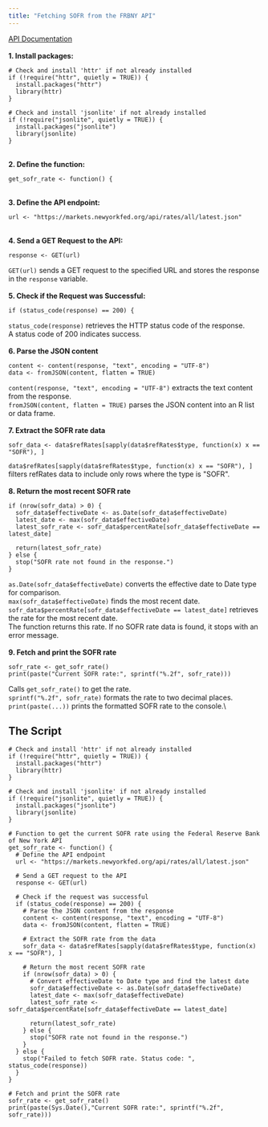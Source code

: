 ```yaml
---
title: "Fetching SOFR from the FRBNY API"
---
```


[API Documentation](https://markets.newyorkfed.org/static/docs/markets-api.html)\
\
**1. Install packages:**

```{r}
# Check and install 'httr' if not already installed
if (!require("httr", quietly = TRUE)) {
  install.packages("httr")
  library(httr)
}

# Check and install 'jsonlite' if not already installed
if (!require("jsonlite", quietly = TRUE)) {
  install.packages("jsonlite")
  library(jsonlite)
}
```

\
**2. Define the function:**

```{r}
get_sofr_rate <- function() {
```

\
**3. Define the API endpoint:**

```{r}
url <- "https://markets.newyorkfed.org/api/rates/all/latest.json"
```

\
**4. Send a GET Request to the API:**

```{r}
response <- GET(url)
```

`GET(url)` sends a GET request to the specified URL and stores the response in the `response` variable.\
\
**5. Check if the Request was Successful:**

```{r}
if (status_code(response) == 200) {
```

`status_code(response)` retrieves the HTTP status code of the response.\
A status code of 200 indicates success.\
\
**6. Parse the JSON content**

```{r}
content <- content(response, "text", encoding = "UTF-8")
data <- fromJSON(content, flatten = TRUE)
```

`content(response, "text", encoding = "UTF-8")` extracts the text content from the response.\
`fromJSON(content, flatten = TRUE)` parses the JSON content into an R list or data frame.\
\
**7. Extract the SOFR rate data**

```{r}
sofr_data <- data$refRates[sapply(data$refRates$type, function(x) x == "SOFR"), ]
```

`data$refRates[sapply(data$refRates$type, function(x) x == "SOFR"), ]` filters refRates data to include only rows where the type is "SOFR".\
\
**8. Return the most recent SOFR rate**

```{r}
if (nrow(sofr_data) > 0) {
  sofr_data$effectiveDate <- as.Date(sofr_data$effectiveDate)
  latest_date <- max(sofr_data$effectiveDate)
  latest_sofr_rate <- sofr_data$percentRate[sofr_data$effectiveDate == latest_date]
  
  return(latest_sofr_rate)
} else {
  stop("SOFR rate not found in the response.")
}
```

`as.Date(sofr_data$effectiveDate)` converts the effective date to Date type for comparison.\
`max(sofr_data$effectiveDate)` finds the most recent date.\
`sofr_data$percentRate[sofr_data$effectiveDate == latest_date]` retrieves the rate for the most recent date.\
The function returns this rate. If no SOFR rate data is found, it stops with an error message.\
\
**9. Fetch and print the SOFR rate**

```{r}
sofr_rate <- get_sofr_rate()
print(paste("Current SOFR rate:", sprintf("%.2f", sofr_rate)))
```

Calls `get_sofr_rate()` to get the rate.\
`sprintf("%.2f", sofr_rate)` formats the rate to two decimal places.\
`print(paste(...))` prints the formatted SOFR rate to the console.\

## The Script

```{r}
# Check and install 'httr' if not already installed
if (!require("httr", quietly = TRUE)) {
  install.packages("httr")
  library(httr)
}

# Check and install 'jsonlite' if not already installed
if (!require("jsonlite", quietly = TRUE)) {
  install.packages("jsonlite")
  library(jsonlite)
}

# Function to get the current SOFR rate using the Federal Reserve Bank of New York API
get_sofr_rate <- function() {
  # Define the API endpoint
  url <- "https://markets.newyorkfed.org/api/rates/all/latest.json"
  
  # Send a GET request to the API
  response <- GET(url)
  
  # Check if the request was successful
  if (status_code(response) == 200) {
    # Parse the JSON content from the response
    content <- content(response, "text", encoding = "UTF-8")
    data <- fromJSON(content, flatten = TRUE)
    
    # Extract the SOFR rate from the data
    sofr_data <- data$refRates[sapply(data$refRates$type, function(x) x == "SOFR"), ]
    
    # Return the most recent SOFR rate
    if (nrow(sofr_data) > 0) {
      # Convert effectiveDate to Date type and find the latest date
      sofr_data$effectiveDate <- as.Date(sofr_data$effectiveDate)
      latest_date <- max(sofr_data$effectiveDate)
      latest_sofr_rate <- sofr_data$percentRate[sofr_data$effectiveDate == latest_date]
      
      return(latest_sofr_rate)
    } else {
      stop("SOFR rate not found in the response.")
    }
  } else {
    stop("Failed to fetch SOFR rate. Status code: ", status_code(response))
  }
}

# Fetch and print the SOFR rate
sofr_rate <- get_sofr_rate()
print(paste(Sys.Date(),"Current SOFR rate:", sprintf("%.2f", sofr_rate)))
```

